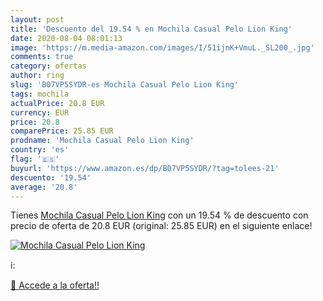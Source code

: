 ```yaml
---
layout: post
title: 'Descuento del 19.54 % en Mochila Casual Pelo Lion King'
date: 2020-08-04 08:01:13
image: 'https://m.media-amazon.com/images/I/51ijnK+VmuL._SL200_.jpg'
comments: true
category: ofertas
author: ring
slug: 'B07VP5SYDR-es Mochila Casual Pelo Lion King'
tags: mochila
actualPrice: 20.8 EUR
currency: EUR
price: 20.8
comparePrice: 25.85 EUR
prodname: 'Mochila Casual Pelo Lion King'
country: 'es'
flag: '🇪🇸'
buyurl: 'https://www.amazon.es/dp/B07VP5SYDR/?tag=tolees-21'
descuento: '19.54'
average: '20.8'
---
```


Tienes [Mochila Casual Pelo Lion King](https://www.amazon.es/dp/B07VP5SYDR/?tag=tolees-21) con un 19.54 % de descuento con precio de oferta de 20.8 EUR (original: 25.85 EUR) en el siguiente enlace!

[![Mochila Casual Pelo Lion King](https://m.media-amazon.com/images/I/51ijnK+VmuL._SL200_.jpg)](https://www.amazon.es/dp/B07VP5SYDR/?tag=tolees-21)

ℹ️:


[🛒 Accede a la oferta!!](https://www.amazon.es/dp/B07VP5SYDR/?tag=tolees-21)
